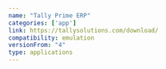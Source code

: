 ```yaml
---
name: "Tally Prime ERP"
categories: ['app']
link: https://tallysolutions.com/download/
compatibility: emulation
versionFrom: "4"
type: applications
---
```


